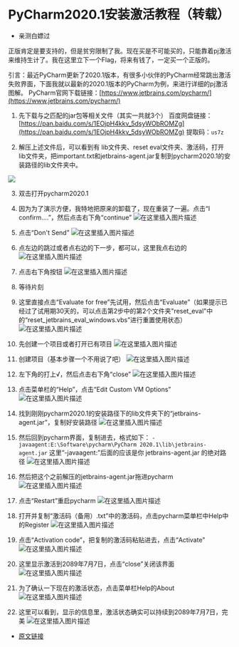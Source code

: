 # PyCharm2020.1安装激活教程（转载）
- 亲测白嫖过

正版肯定是要支持的，但是贫穷限制了我。现在买是不可能买的，只能靠着pj激活来维持生计了。我在这里立下一个Flag，将来有钱了，一定买一个正版的。

引言：最近PyCharm更新了2020.1版本，有很多小伙伴的PyCharm经常跳出激活失败界面，下面我就以最新的2020.1版本的PyCharm为例，来进行详细的pj激活图解。
PyCharm官网下载链接：[https://www.jetbrains.com/pycharm/](https://www.jetbrains.com/pycharm/)

1. 先下载与之匹配的jar包等相关文件（其实一共就3个）
百度网盘链接：[https://pan.baidu.com/s/1EOjpH4kkv_5dsyWObROMZg](https://pan.baidu.com/s/1EOjpH4kkv_5dsyWObROMZg)
提取码：`us7z`

2. 解压上述文件后，可以看到有 lib文件夹、reset eval文件夹、激活码，打开 lib文件夹，把important.txt和jetbrains-agent.jar复制到pycharm2020.1的安装路径的lib文件夹中。

![](https://img-blog.csdnimg.cn/img_convert/47e85f715b4f539edce4321e30f7a7f5.png)

3. 双击打开pycharm2020.1

4. 因为为了演示方便，我特地把原来的卸载了，现在重装了一遍。点击“I confirm....”，然后点击右下角“continue”
![在这里插入图片描述](https://img-blog.csdnimg.cn/20210713170511811.png?x-oss-process=image/watermark,type_ZmFuZ3poZW5naGVpdGk,shadow_10,text_aHR0cHM6Ly9ibG9nLmNzZG4ubmV0L3dlaXhpbl80NDU2MDY5OA==,size_16,color_FFFFFF,t_70)
5. 点击“Don't Send”
![在这里插入图片描述](https://img-blog.csdnimg.cn/2021071317220281.png?x-oss-process=image/watermark,type_ZmFuZ3poZW5naGVpdGk,shadow_10,text_aHR0cHM6Ly9ibG9nLmNzZG4ubmV0L3dlaXhpbl80NDU2MDY5OA==,size_16,color_FFFFFF,t_70)


6. 点左边的跳过或者点右边的下一步，都可以，这里我点右边的
![在这里插入图片描述](https://img-blog.csdnimg.cn/20210713172218534.png?x-oss-process=image/watermark,type_ZmFuZ3poZW5naGVpdGk,shadow_10,text_aHR0cHM6Ly9ibG9nLmNzZG4ubmV0L3dlaXhpbl80NDU2MDY5OA==,size_16,color_FFFFFF,t_70)
7. 点击右下角按钮
![在这里插入图片描述](https://img-blog.csdnimg.cn/20210713172227399.png?x-oss-process=image/watermark,type_ZmFuZ3poZW5naGVpdGk,shadow_10,text_aHR0cHM6Ly9ibG9nLmNzZG4ubmV0L3dlaXhpbl80NDU2MDY5OA==,size_16,color_FFFFFF,t_70)
8. 等待片刻


9. 这里直接点击“Evaluate for free”先试用，然后点击“Evaluate”（如果提示已经过了试用期30天的，可以点击第2步中的第2个文件夹"reset_eval"中的“reset_jetbrains_eval_windows.vbs”进行重置使用状态）
![在这里插入图片描述](https://img-blog.csdnimg.cn/20210713172300726.png?x-oss-process=image/watermark,type_ZmFuZ3poZW5naGVpdGk,shadow_10,text_aHR0cHM6Ly9ibG9nLmNzZG4ubmV0L3dlaXhpbl80NDU2MDY5OA==,size_16,color_FFFFFF,t_70)
10. 先创建一个项目或者打开已有项目
![在这里插入图片描述](https://img-blog.csdnimg.cn/20210713172316167.png?x-oss-process=image/watermark,type_ZmFuZ3poZW5naGVpdGk,shadow_10,text_aHR0cHM6Ly9ibG9nLmNzZG4ubmV0L3dlaXhpbl80NDU2MDY5OA==,size_16,color_FFFFFF,t_70)
11. 创建项目（基本步骤一个不用说了吧）
![在这里插入图片描述](https://img-blog.csdnimg.cn/2021071317233054.png?x-oss-process=image/watermark,type_ZmFuZ3poZW5naGVpdGk,shadow_10,text_aHR0cHM6Ly9ibG9nLmNzZG4ubmV0L3dlaXhpbl80NDU2MDY5OA==,size_16,color_FFFFFF,t_70)
12. 左下角的打上√，然后点击右下角“close”
![在这里插入图片描述](https://img-blog.csdnimg.cn/20210713172345629.png?x-oss-process=image/watermark,type_ZmFuZ3poZW5naGVpdGk,shadow_10,text_aHR0cHM6Ly9ibG9nLmNzZG4ubmV0L3dlaXhpbl80NDU2MDY5OA==,size_16,color_FFFFFF,t_70)


13. 点击菜单栏的“Help”，点击“Edit Custom VM Options”
![在这里插入图片描述](https://img-blog.csdnimg.cn/20210713172349975.png?x-oss-process=image/watermark,type_ZmFuZ3poZW5naGVpdGk,shadow_10,text_aHR0cHM6Ly9ibG9nLmNzZG4ubmV0L3dlaXhpbl80NDU2MDY5OA==,size_16,color_FFFFFF,t_70)


14. 找到刚刚pycharm2020.1的安装路径下的lib文件夹下的“jetbrains-agent.jar”，复制好安装路径
![在这里插入图片描述](https://img-blog.csdnimg.cn/20210713172354333.png?x-oss-process=image/watermark,type_ZmFuZ3poZW5naGVpdGk,shadow_10,text_aHR0cHM6Ly9ibG9nLmNzZG4ubmV0L3dlaXhpbl80NDU2MDY5OA==,size_16,color_FFFFFF,t_70)


15. 然后回到pycharm界面，复制进去，格式如下：
`-javaagent:E:\Software\pycharm\PyCharm 2020.1\lib\jetbrains-agent.jar`
 这里“-javaagent:”后面的应该是你 jetbrains-agent.jar 的绝对路径
![在这里插入图片描述](https://img-blog.csdnimg.cn/20210713172403631.png?x-oss-process=image/watermark,type_ZmFuZ3poZW5naGVpdGk,shadow_10,text_aHR0cHM6Ly9ibG9nLmNzZG4ubmV0L3dlaXhpbl80NDU2MDY5OA==,size_16,color_FFFFFF,t_70)



16. 然后把这个之前解压的jetbrains-agent.jar拖进pycharm
![在这里插入图片描述](https://img-blog.csdnimg.cn/20210713172407761.png?x-oss-process=image/watermark,type_ZmFuZ3poZW5naGVpdGk,shadow_10,text_aHR0cHM6Ly9ibG9nLmNzZG4ubmV0L3dlaXhpbl80NDU2MDY5OA==,size_16,color_FFFFFF,t_70)


17. 点击“Restart”重启pycharm
![在这里插入图片描述](https://img-blog.csdnimg.cn/20210713172413114.png?x-oss-process=image/watermark,type_ZmFuZ3poZW5naGVpdGk,shadow_10,text_aHR0cHM6Ly9ibG9nLmNzZG4ubmV0L3dlaXhpbl80NDU2MDY5OA==,size_16,color_FFFFFF,t_70)


18. 打开并复制“激活码（备用）.txt”中的激活码，点击pycharm菜单栏中Help中的Register
![在这里插入图片描述](https://img-blog.csdnimg.cn/20210713172417836.png?x-oss-process=image/watermark,type_ZmFuZ3poZW5naGVpdGk,shadow_10,text_aHR0cHM6Ly9ibG9nLmNzZG4ubmV0L3dlaXhpbl80NDU2MDY5OA==,size_16,color_FFFFFF,t_70)


19. 点击“Activation code”，把复制的激活码粘贴进去，点击“Activate”
![在这里插入图片描述](https://img-blog.csdnimg.cn/20210713172421855.png?x-oss-process=image/watermark,type_ZmFuZ3poZW5naGVpdGk,shadow_10,text_aHR0cHM6Ly9ibG9nLmNzZG4ubmV0L3dlaXhpbl80NDU2MDY5OA==,size_16,color_FFFFFF,t_70)


20. 这里显示激活到2089年7月7日，点击“close”关闭该界面
![在这里插入图片描述](https://img-blog.csdnimg.cn/20210713172425740.png?x-oss-process=image/watermark,type_ZmFuZ3poZW5naGVpdGk,shadow_10,text_aHR0cHM6Ly9ibG9nLmNzZG4ubmV0L3dlaXhpbl80NDU2MDY5OA==,size_16,color_FFFFFF,t_70)
21. 为了确认一下现在的激活状态，点击菜单栏Help的About
![在这里插入图片描述](https://img-blog.csdnimg.cn/2021071317244241.png?x-oss-process=image/watermark,type_ZmFuZ3poZW5naGVpdGk,shadow_10,text_aHR0cHM6Ly9ibG9nLmNzZG4ubmV0L3dlaXhpbl80NDU2MDY5OA==,size_16,color_FFFFFF,t_70)

22. 这里可以看到，显示的信息里，激活状态确实可以持续到2089年7月7日，完美
![在这里插入图片描述](https://img-blog.csdnimg.cn/20210713172536961.png?x-oss-process=image/watermark,type_ZmFuZ3poZW5naGVpdGk,shadow_10,text_aHR0cHM6Ly9ibG9nLmNzZG4ubmV0L3dlaXhpbl80NDU2MDY5OA==,size_16,color_FFFFFF,t_70)

- [原文链接](https://www.cnblogs.com/mingyue5826/p/12913008.html)